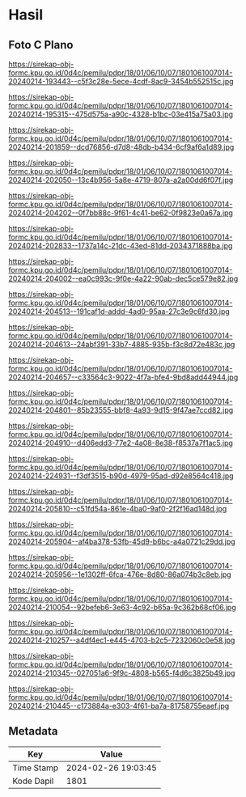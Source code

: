 # Hasil

## Foto C Plano

https://sirekap-obj-formc.kpu.go.id/0d4c/pemilu/pdpr/18/01/06/10/07/1801061007014-20240214-193443--c5f3c28e-5ece-4cdf-8ac9-3454b552515c.jpg

https://sirekap-obj-formc.kpu.go.id/0d4c/pemilu/pdpr/18/01/06/10/07/1801061007014-20240214-195315--475d575a-a90c-4328-b1bc-03e415a75a03.jpg

https://sirekap-obj-formc.kpu.go.id/0d4c/pemilu/pdpr/18/01/06/10/07/1801061007014-20240214-201859--dcd76856-d7d8-48db-b434-6cf9af6a1d89.jpg

https://sirekap-obj-formc.kpu.go.id/0d4c/pemilu/pdpr/18/01/06/10/07/1801061007014-20240214-202050--13c4b956-5a8e-4719-807a-a2a00dd6f07f.jpg

https://sirekap-obj-formc.kpu.go.id/0d4c/pemilu/pdpr/18/01/06/10/07/1801061007014-20240214-204202--0f7bb88c-9f61-4c41-be62-0f9823e0a67a.jpg

https://sirekap-obj-formc.kpu.go.id/0d4c/pemilu/pdpr/18/01/06/10/07/1801061007014-20240214-202833--1737a14c-21dc-43ed-81dd-2034371888ba.jpg

https://sirekap-obj-formc.kpu.go.id/0d4c/pemilu/pdpr/18/01/06/10/07/1801061007014-20240214-204002--ea0c993c-9f0e-4a22-90ab-dec5ce579e82.jpg

https://sirekap-obj-formc.kpu.go.id/0d4c/pemilu/pdpr/18/01/06/10/07/1801061007014-20240214-204513--191caf1d-addd-4ad0-95aa-27c3e9c6fd30.jpg

https://sirekap-obj-formc.kpu.go.id/0d4c/pemilu/pdpr/18/01/06/10/07/1801061007014-20240214-204613--24abf391-33b7-4885-935b-f3c8d72e483c.jpg

https://sirekap-obj-formc.kpu.go.id/0d4c/pemilu/pdpr/18/01/06/10/07/1801061007014-20240214-204657--c33564c3-9022-4f7a-bfe4-9bd8add44944.jpg

https://sirekap-obj-formc.kpu.go.id/0d4c/pemilu/pdpr/18/01/06/10/07/1801061007014-20240214-204801--85b23555-bbf8-4a93-9d15-9f47ae7ccd82.jpg

https://sirekap-obj-formc.kpu.go.id/0d4c/pemilu/pdpr/18/01/06/10/07/1801061007014-20240214-204910--d406edd3-77e2-4a08-8e38-f8537a7f1ac5.jpg

https://sirekap-obj-formc.kpu.go.id/0d4c/pemilu/pdpr/18/01/06/10/07/1801061007014-20240214-224931--f3df3515-b90d-4979-95ad-d92e8564c418.jpg

https://sirekap-obj-formc.kpu.go.id/0d4c/pemilu/pdpr/18/01/06/10/07/1801061007014-20240214-205810--c51fd54a-861e-4ba0-9af0-2f2f16ad148d.jpg

https://sirekap-obj-formc.kpu.go.id/0d4c/pemilu/pdpr/18/01/06/10/07/1801061007014-20240214-205904--af4ba378-53fb-45d9-b6bc-a4a0721c29dd.jpg

https://sirekap-obj-formc.kpu.go.id/0d4c/pemilu/pdpr/18/01/06/10/07/1801061007014-20240214-205956--1e1302ff-6fca-476e-8d80-86a074b3c8eb.jpg

https://sirekap-obj-formc.kpu.go.id/0d4c/pemilu/pdpr/18/01/06/10/07/1801061007014-20240214-210054--92befeb6-3e63-4c92-b65a-9c362b68cf06.jpg

https://sirekap-obj-formc.kpu.go.id/0d4c/pemilu/pdpr/18/01/06/10/07/1801061007014-20240214-210257--a4df4ec1-e445-4703-b2c5-7232060c0e58.jpg

https://sirekap-obj-formc.kpu.go.id/0d4c/pemilu/pdpr/18/01/06/10/07/1801061007014-20240214-210345--027051a6-9f9c-4808-b565-f4d6c3825b49.jpg

https://sirekap-obj-formc.kpu.go.id/0d4c/pemilu/pdpr/18/01/06/10/07/1801061007014-20240214-210445--c173884a-e303-4f61-ba7a-81758755eaef.jpg


## Metadata

| Key        | Value               |
| ---------- | ------------------- |
| Time Stamp | 2024-02-26 19:03:45 |
| Kode Dapil | 1801                |



